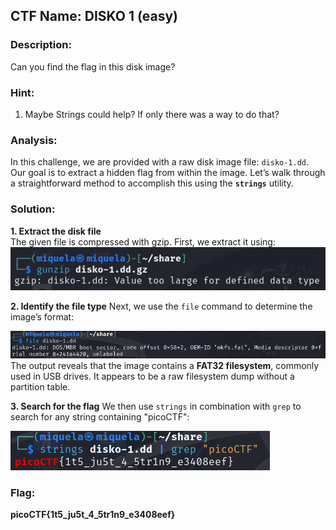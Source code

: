 ﻿##  CTF Name: DISKO 1 (easy)

### Description:
Can you find the flag in this disk image?
### Hint:
1. Maybe Strings could help? If only there was a way to do that?

### Analysis:
In this challenge, we are provided with a raw disk image file: `disko-1.dd`.  
Our goal is to extract a hidden flag from within the image. Let’s walk through a straightforward method to accomplish this using the **`strings`** utility.

### Solution:
**1. **Extract the disk file****  
The given file is compressed with gzip. First, we extract it using:
![f](./documentation/Screenshot%202025-06-23%20091326.png)

**2. Identify the file type**
Next, we use the `file` command to determine the image’s format:

![f](./documentation/Screenshot%202025-06-23%20091334.png)
The output reveals that the image contains a **FAT32 filesystem**, commonly used in USB drives. It appears to be a raw filesystem dump without a partition table.

**3. Search for the flag**
We then use `strings` in combination with `grep` to search for any string containing "picoCTF":

![f](./documentation/Screenshot%202025-06-23%20091344.png)

### Flag:
**picoCTF{1t5_ju5t_4_5tr1n9_e3408eef}**
